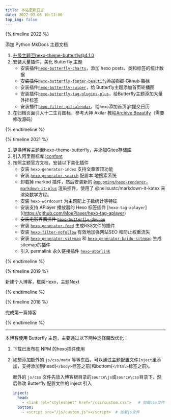 ```yaml
---
title: 本站更新日志
date: 2022-03-05 10:13:00
top_img: false
---
```


{% timeline 2022 %}
<!-- timeline Unknow -->
添加 Python MkDocs 主题文档
<!-- endtimeline -->

<!-- timeline 2022-03-05 -->
1. 升级主题至hexo-theme-butterfly@4.1.0
2. 安装大量插件，美化 Butterfly 主题
   - 安装插件[`hexo-butterfly-charts`](https://github.com/kuole-o/hexo-butterfly-charts)，添加 hexo    posts、类和标签的统计数据
   - ~~安装插件[`hexo-butterfly-footer-beautify`](https://github.com/Akilarlxh/hexo-butterfly-footer-beautify)添加页脚 Github 徽标~~
   - 安装插件[`hexo-butterfly-swiper`](https://github.com/Akilarlxh/hexo-butterfly-swiper)，给   Butterfly主题添加首页轮播图
   - 安装插件[`hexo-butterfly-tag-plugins-plus`](https://github.com/Akilarlxh/hexo-butterfly-tag-plugins-plus)，给Butterfly主题添加大量外挂标签
   - 安装插件[`hexo-filter-gitcalendar`](https://github.com/Akilarlxh/hexo-filter-gitcalendar)，给`hexo`添加首页git提交日历
3. 在归档页面引入十二生肖图标，参考大神 Akilar 教程[Archive Beautify](https://akilar.top/posts/22257072/)（需要修改源码）
<!-- endtimeline -->
{% endtimeline %}

{% timeline 2021 %}
<!-- timeline 2021-09-25 -->
1. 更换博客主题至hexo-theme-butterfly，并添加Gitee存储库
2. 引入阿里图标库 [iconfont](https://www.iconfont.cn/)
3. 按照主题官方文档，安装以下美化插件
   - 安装 `hexo-generator-index` 支持文章置顶功能
   - 安装 [`hexo-generator-search`](https://github.com/PaicHyperionDev/hexo-generator-search) 配置本   地搜索系统
   - 卸载掉 marked 插件，然后安装新的 [`@upupming/hexo-renderer-markdown-it-plus`](https://github.com/upupming/hexo-renderer-markdown-it-plus) 渲染插件，使用了 @neilsustc/markdown-it-katex 来渲染数学方程。
   - 安装 `hexo-wordcount` 为主题配上子数统计等特征
   - 安装支持 APlayer 播放器的 Hexo 标签插件 [`hexo-tag-aplayer`]((https://github.com/MoePlayer/hexo-tag-aplayer)
   - ~~安装电影界面插件 [`hexo-butterfly-douban`](https://github.com/jerryc127/butterfly-plugins/tree/main/hexo-butterfly-douban)~~
   - 安装 [`hexo-generator-feed`](https://github.com/hexojs/hexo-generator-feed) 生成RSS文件的插件
   - 安装 [`hexo-filter-nofollow`](https://github.com/hexojs/hexo-filter-nofollow) 有效地加强网站SEO   和防止权重流失
   - 安装 [`hexo-generator-sitemap`](https://github.com/hexojs/hexo-generator-sitemap) 和 [`hexo-generator-baidu-sitemap`](https://github.com/coneycode/hexo-generator-baidu-sitemap) 生成sitemap的插件
   - 引入 permalink 永久链接插件 [`hexo-abbrlink`](https://github.com/rozbo/hexo-abbrlink)
<!-- endtimeline -->
{% endtimeline %}

{% timeline 2019 %}
<!-- timeline 2019-09-07 -->
新建个人博客，框架Hexo，主题Next
<!-- endtimeline -->
{% endtimeline %}

{% timeline 2018 %}
<!-- timeline 2018-04-30 -->
完成第一篇博客
<!-- endtimeline -->
{% endtimeline %}

------

本博客使用 Butterfly 主题，主要通过以下两种途径魔改优化：
1. 下载已发布在 NPM 的hexo插件使用
2. 如想添加额外的 `js/css/meta` 等等东西，可以通过主题配置文件`Inject`里添加，支持添加到head(``</body>``标签之前)和bottom(`</html>`标签之前)。
   
    额外的 `js/css` 文件先放入博客根目录的`source\js`或`source\css`目录下，然后修改 Butterfly 配置文件的 inject 引入
    
    ```yaml
    inject:
      head:
        - <link rel="stylesheet" href="/css/custom.css">   # 加载css文件
      bottom:
        - <script src="/js/custom.js"></script>  # 加载js文件
    ```
    
    